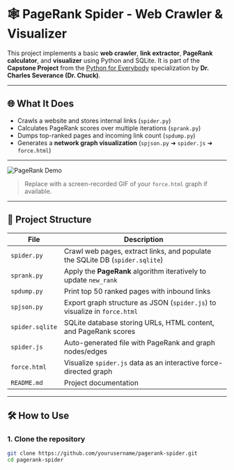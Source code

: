 # 🕸️ PageRank Spider - Web Crawler & Visualizer 

This project implements a basic **web crawler**, **link extractor**, **PageRank calculator**, and **visualizer** using Python and SQLite. It is part of the **Capstone Project** from the [Python for Everybody](https://www.py4e.com/) specialization by **Dr. Charles Severance (Dr. Chuck)**.

---

## 🌐 What It Does

- Crawls a website and stores internal links (`spider.py`)
- Calculates PageRank scores over multiple iterations (`sprank.py`)
- Dumps top-ranked pages and incoming link count (`spdump.py`)
- Generates a **network graph visualization** (`spjson.py` ➜ `spider.js` ➜ `force.html`)

---


![PageRank Demo](https://media.licdn.com/dms/image/v2/D5622AQEWUMe1mUZlGQ/feedshare-shrink_800/B56ZRjfJF0GQAg-/0/1736835899940?e=2147483647&v=beta&t=AHPnv7yp5ZFW-nnn_EJCIJ_aB0zdoT0b3u2BaNUoUiM)
> Replace with a screen-recorded GIF of your `force.html` graph if available.

---

## 📁 Project Structure

| File          | Description |
|---------------|-------------|
| `spider.py`   | Crawl web pages, extract links, and populate the SQLite DB (`spider.sqlite`) |
| `sprank.py`   | Apply the **PageRank** algorithm iteratively to update `new_rank` |
| `spdump.py`   | Print top 50 ranked pages with inbound links |
| `spjson.py`   | Export graph structure as JSON (`spider.js`) to visualize in `force.html` |
| `spider.sqlite` | SQLite database storing URLs, HTML content, and PageRank scores |
| `spider.js`   | Auto-generated file with PageRank and graph nodes/edges |
| `force.html`  | Visualize `spider.js` data as an interactive force-directed graph |
| `README.md`   | Project documentation |

---

## 🛠️ How to Use

### 1. Clone the repository

```bash
git clone https://github.com/yourusername/pagerank-spider.git
cd pagerank-spider
